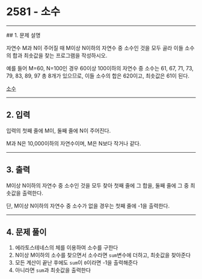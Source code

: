 # 2581 -  소수

<hr/>
## 1. 문제 설명

자연수 M과 N이 주어질 때 M이상 N이하의 자연수 중 소수인 것을 모두 골라 이들 소수의 합과 최솟값을 찾는 프로그램을 작성하시오.

예를 들어 M=60, N=100인 경우 60이상 100이하의 자연수 중 소수는 61, 67, 71, 73, 79, 83, 89, 97 총 8개가 있으므로, 이들 소수의 합은 620이고, 최솟값은 61이 된다.

[소수](<https://www.acmicpc.net/problem/2581>)

------

## 2. 입력

입력의 첫째 줄에 M이, 둘째 줄에 N이 주어진다.

M과 N은 10,000이하의 자연수이며, M은 N보다 작거나 같다.

------

## 3. 출력

M이상 N이하의 자연수 중 소수인 것을 모두 찾아 첫째 줄에 그 합을, 둘째 줄에 그 중 최솟값을 출력한다. 

단, M이상 N이하의 자연수 중 소수가 없을 경우는 첫째 줄에 -1을 출력한다.

------

## 4. 문제 풀이

1. 에라토스테네스의 체를 이용하여 소수를 구한다
2. N이상 M이하의 소수를 찾으면서 소수라면 `sum`변수에 더하고, 최솟값을 찾아준다
3. 모든 계산이 끝난 후에도 `sum`이 `0`이라면 -1을 출력해준다
4. 아니라면 `sum`과 최솟값을 출력한다